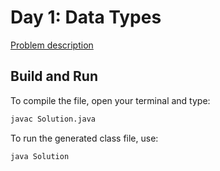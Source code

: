 # Day 1: Data Types

[Problem description](https://www.hackerrank.com/challenges/30-data-types)

## Build and Run

To compile the file, open your terminal and type:
```bash
javac Solution.java
```

To run the generated class file, use:
```bash
java Solution
```

